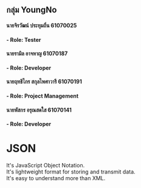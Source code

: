 ## กลุ่ม YoungNo
#### นายจิรวัฒน์ ประทุมถิ่น 61070025
#### - Role: Tester
#### นายรามิล อาจหาญ 61070187
#### - Role: Developer
#### นายฤทธิไกร สกุลไพศาวารี 61070191
#### - Role: Project Management
#### นายพัสกร อรุณสดใส 61070141
#### - Role: Developer
# JSON
 It's JavaScript Object Notation.  
 It's lightweight format for storing and transmit data.  
 It's easy to understand more than XML.  
 
